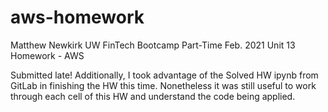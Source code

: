 # aws-homework

Matthew Newkirk UW FinTech Bootcamp Part-Time Feb. 2021 Unit 13 Homework - AWS

Submitted late! Additionally, I took advantage of the Solved HW ipynb from GitLab in finishing the HW this time. Nonetheless it was still useful to work through each cell of this HW and understand the code being applied.
